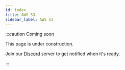 ```yaml
---
id: index
title: AWS S3
sidebar_label: AWS S3
---
```


:::caution Coming soon

This page is under construction.

Join our [Discord](https://discord.traxion.dev/) server to get notified when it's ready.

:::
